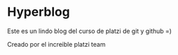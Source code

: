 # Hyperblog
Este es un lindo blog del curso de platzi de git y github =)



Creado por el increible platzi team